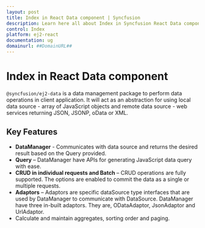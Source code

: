 ```yaml
---
layout: post
title: Index in React Data component | Syncfusion
description: Learn here all about Index in Syncfusion React Data component of Syncfusion Essential JS 2 and more.
control: Index 
platform: ej2-react
documentation: ug
domainurl: ##DomainURL##
---
```


# Index in React Data component

`@syncfusion/ej2-data` is a data management package to perform data operations in client application. It will act as an abstraction for using local data source - array of JavaScript objects and remote data source - web services returning JSON, JSONP, oData or XML.

## Key Features

* **DataManager** - Communicates with data source and returns the desired result based on the Query provided.
* **Query** – DataManager have APIs for generating JavaScript data query with ease.
* **CRUD in individual requests and Batch** – CRUD operations are fully supported. The options are enabled to commit the data as a single or multiple requests.
* **Adaptors** – Adaptors are specific dataSource type interfaces that are used by DataManager to communicate with DataSource. DataManager have three in-built adaptors. They are, ODataAdaptor, JsonAdaptor and UrlAdaptor.
* Calculate and maintain aggregates, sorting order and paging.